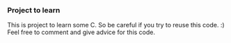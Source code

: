 ### Project to learn 

This is project to learn some C. So be careful if you try to reuse this code. :)
Feel free to comment and give advice for this code. 
